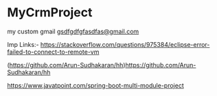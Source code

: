 # MyCrmProject
my custom gmail
gsdfgdfgfasdfas@gmail.com

Imp Links:-
https://stackoverflow.com/questions/975384/eclipse-error-failed-to-connect-to-remote-vm

(https://github.com/Arun-Sudhakaran/hh)https://github.com/Arun-Sudhakaran/hh

https://www.javatpoint.com/spring-boot-multi-module-project


